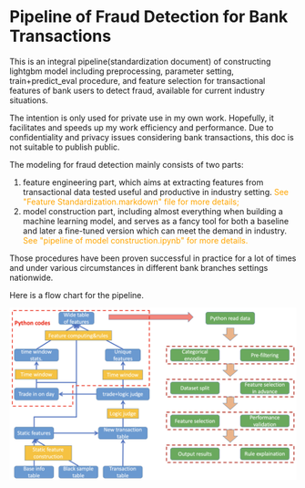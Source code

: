 # Pipeline of Fraud Detection for Bank Transactions

This is an integral pipeline(standardization document) of constructing lightgbm model including preprocessing, parameter setting, train+predict_eval procedure, and feature selection for transactional features of bank users to detect fraud, available for current industry situations.  

The intention is only used for private use in my own work. Hopefully, it facilitates and speeds up my work efficiency and performance. Due to confidentiality and privacy issues considering bank transactions, this doc is not suitable to publish public.  

The modeling for fraud detection mainly consists of two parts:

1. feature engineering part, which aims at extracting features from transactional data tested useful and productive in industry setting. <font color=orange>See "Feature Standardization.markdown" file for more details;</font>
2. model construction part, including almost everything when building a machine learning model, and serves as a fancy tool for both a baseline and later a fine-tuned version which can meet the demand in industry. <font color=orange>See "pipeline of model construction.ipynb" for more details. </font>

Those procedures have been proven successful in practice for a lot of times and under various circumstances in different bank branches settings nationwide.

Here is a flow chart for the pipeline.

![avatar](en_version.png)
